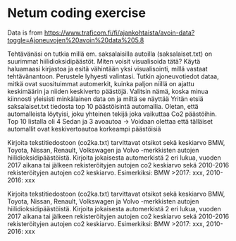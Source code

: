# Netum coding exercise

Data is from https://www.traficom.fi/fi/ajankohtaista/avoin-data?toggle=Ajoneuvojen%20avoin%20data%205.8

Tehtävänäsi on tutkia millä em. saksalaisilla autoilla (saksalaiset.txt) on suurimmat
hiilidioksidipäästöt. Miten voisit visualisoida tätä? Käytä haluamaasi kirjastoa ja esitä
vähintään yksi visualisointi, millä vastaat tehtävänantoon. Perustele lyhyesti valintasi.
Tutkin ajoneuvotiedot dataa, mitkä ovat suosituimmat automerkit, kuinka paljon niillä on ajattu keskimäärin ja niiden keskiverto päästöjä. 
Valitsin nämä, koska minua kiinnosti yleisisti minkälainen data on ja miltä se näyttää
Yritän etsiä saksalaiset.txt tiedosta top 10 päästöisintä automallia. Oletan, että automalleista löytyisi,
joku yhteinen tekijä joka vaikuttaa Co2 päästöihin.
Top 10 listalla oli 4 Sedan ja 3 avoautoa -> Voidaan olettaa että tälläiset automallit ovat keskivertoautoa korkeampi päästöisiä

Kirjoita tekstitiedostoon (co2ka.txt) tarvittavat otsikot sekä keskiarvo BMW, Toyota, Nissan,
Renault, Volkswagen ja Volvo -merkkisten autojen hiilidioksidipäästöistä. Kirjoita jokaisesta
automerkistä 2 eri lukua, vuoden 2017 aikana tai jälkeen rekisteröityjen autojen co2
keskiarvo sekä 2010-2016 rekisteröityjen autojen co2 keskiarvo.
Esimerkiksi: BMW >2017: xxx, 2010-2016: xxx

Kirjoita tekstitiedostoon (co2ka.txt) tarvittavat otsikot sekä keskiarvo BMW, Toyota, Nissan,
Renault, Volkswagen ja Volvo -merkkisten autojen hiilidioksidipäästöistä. Kirjoita jokaisesta
automerkistä 2 eri lukua, vuoden 2017 aikana tai jälkeen rekisteröityjen autojen co2
keskiarvo sekä 2010-2016 rekisteröityjen autojen co2 keskiarvo.
Esimerkiksi: BMW >2017: xxx, 2010-2016: xxx
